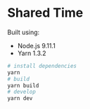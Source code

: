 # Shared Time

Built using:

- Node.js 9.11.1
- Yarn 1.3.2

```bash
# install dependencies
yarn
# build
yarn build
# develop
yarn dev
```
